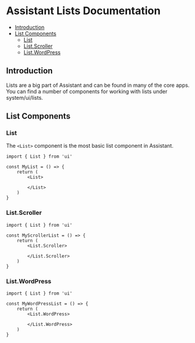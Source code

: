 # Assistant Lists Documentation

- [Introduction](#introduction)
- [List Components](#list-components)
	- [List](#list)
	- [List.Scroller](#listscroller)
	- [List.WordPress](#listwordpress)

## Introduction
Lists are a big part of Assistant and can be found in many of the core apps. You can find a number of components for working with lists under system/ui/lists.

## List Components

### List
The `<List>` component is the most basic list component in Assistant.

```
import { List } from 'ui'

const MyList = () => {
	return (
		<List>

		</List>
	)
}
```

### List.Scroller
```
import { List } from 'ui'

const MyScrollerList = () => {
	return (
		<List.Scroller>

		</List.Scroller>
	)
}
```

### List.WordPress
```
import { List } from 'ui'

const MyWordPressList = () => {
	return (
		<List.WordPress>

		</List.WordPress>
	)
}
```
